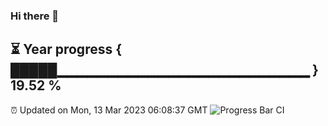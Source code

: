 ### Hi there 👋
⏳ Year progress { █████▁▁▁▁▁▁▁▁▁▁▁▁▁▁▁▁▁▁▁▁▁▁▁▁▁ } 19.52 %
---
⏰ Updated on Mon, 13 Mar 2023 06:08:37 GMT
![Progress Bar CI](https://github.com/Moyi321/Moyi321/workflows/Progress%20Bar%20CI/badge.svg)

